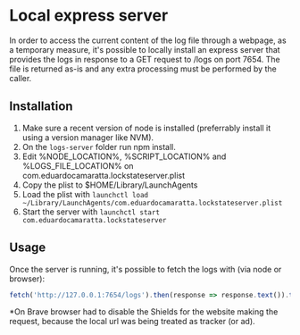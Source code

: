 # Local express server

In order to access the current content of the log file through a webpage, as a temporary measure, it's possible to locally install an express server that provides the logs in response to a GET request to /logs on port 7654. The file is returned as-is and any extra processing must be performed by the caller.

## Installation

1. Make sure a recent version of node is installed (preferrably install it using a version manager like NVM).
2. On the `logs-server` folder run npm install.
3. Edit %NODE_LOCATION%, %SCRIPT_LOCATION% and %LOGS_FILE_LOCATION% on com.eduardocamaratta.lockstateserver.plist
4. Copy the plist to $HOME/Library/LaunchAgents
5. Load the plist with `launchctl load ~/Library/LaunchAgents/com.eduardocamaratta.lockstateserver.plist`
6. Start the server with `launchctl start com.eduardocamaratta.lockstateserver`

## Usage

Once the server is running, it's possible to fetch the logs with (via node or browser):
```javascript
fetch('http://127.0.0.1:7654/logs').then(response => response.text()).then(t => console.log(t))
```

*On Brave browser had to disable the Shields for the website making the request, because the local url was being treated as tracker (or ad).